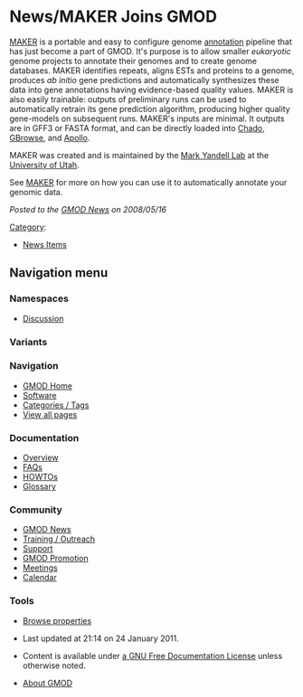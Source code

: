 



<span id="top"></span>




# <span dir="auto">News/MAKER Joins GMOD</span>









[MAKER](../MAKER.1 "MAKER") is a portable and easy to configure genome
[annotation](../Category%3AAnnotation "Category%3AAnnotation") pipeline that
has just become a part of GMOD. It's purpose is to allow smaller
*eukaryotic* genome projects to annotate their genomes and to create
genome databases. MAKER identifies repeats, aligns ESTs and proteins to
a genome, produces *ab initio* gene predictions and automatically
synthesizes these data into gene annotations having evidence-based
quality values. MAKER is also easily trainable: outputs of preliminary
runs can be used to automatically retrain its gene prediction algorithm,
producing higher quality gene-models on subsequent runs. MAKER's inputs
are minimal. It outputs are in GFF3 or FASTA format, and can be directly
loaded into
<a href="../Chado" class="mw-redirect" title="Chado">Chado</a>,
[GBrowse](../GBrowse.1 "GBrowse"), and [Apollo](../Apollo.1 "Apollo").

MAKER was created and is maintained by the
<a href="http://www.yandell-lab.org/" class="external text"
rel="nofollow">Mark Yandell Lab</a> at the
<a href="http://www.utah.edu" class="external text"
rel="nofollow">University of Utah</a>.

See [MAKER](../MAKER.1 "MAKER") for more on how you can use it to
automatically annotate your genomic data.

  



*Posted to the [GMOD News](../GMOD_News "GMOD News") on 2008/05/16*






[Category](../Special%3ACategories "Special%3ACategories"):

- [News Items](../Category%3ANews_Items "Category%3ANews Items")






## Navigation menu



### Namespaces


- <span id="ca-talk"><a
  href="http://gmod.org/mediawiki/index.php?title=Talk:News/MAKER_Joins_GMOD&amp;action=edit&amp;redlink=1"
  accesskey="t"
  title="Discussion about the content page [t]">Discussion</a></span>


### 

### Variants[](#)








<a href="../Main_Page"
style="background-image: url(../../images/GMOD-cogs.png);"
title="Visit the main page"></a>


### Navigation



- <span id="n-GMOD-Home">[GMOD Home](../Main_Page)</span>
- <span id="n-Software">[Software](../GMOD_Components)</span>
- <span id="n-Categories-.2F-Tags">[Categories /
  Tags](../Categories)</span>
- <span id="n-View-all-pages">[View all
  pages](../Special:AllPages)</span>




### Documentation



- <span id="n-Overview">[Overview](../Overview)</span>
- <span id="n-FAQs">[FAQs](../Category%3AFAQ)</span>
- <span id="n-HOWTOs">[HOWTOs](../Category%3AHOWTO)</span>
- <span id="n-Glossary">[Glossary](../Glossary)</span>




### Community



- <span id="n-GMOD-News">[GMOD News](../GMOD_News)</span>
- <span id="n-Training-.2F-Outreach">[Training /
  Outreach](../Training_and_Outreach)</span>
- <span id="n-Support">[Support](../Support)</span>
- <span id="n-GMOD-Promotion">[GMOD Promotion](../GMOD_Promotion)</span>
- <span id="n-Meetings">[Meetings](../Meetings)</span>
- <span id="n-Calendar">[Calendar](../Calendar)</span>




### Tools

- <span id="t-smwbrowselink"><a href="../Special%3ABrowse/News-2FMAKER_Joins_GMOD"
  rel="smw-browse">Browse properties</a></span>



- <span id="footer-info-lastmod">Last updated at 21:14 on 24 January
  2011.</span>
<!-- - <span id="footer-info-viewcount">5,717 page views.</span> -->
- <span id="footer-info-copyright">Content is available under
  <a href="http://www.gnu.org/licenses/fdl-1.3.html" class="external"
  rel="nofollow">a GNU Free Documentation License</a> unless otherwise
  noted.</span>

<!-- -->

- <span id="footer-places-about">[About
  GMOD](../GMOD%3AAbout "GMOD%3AAbout")</span>

<!-- -->




